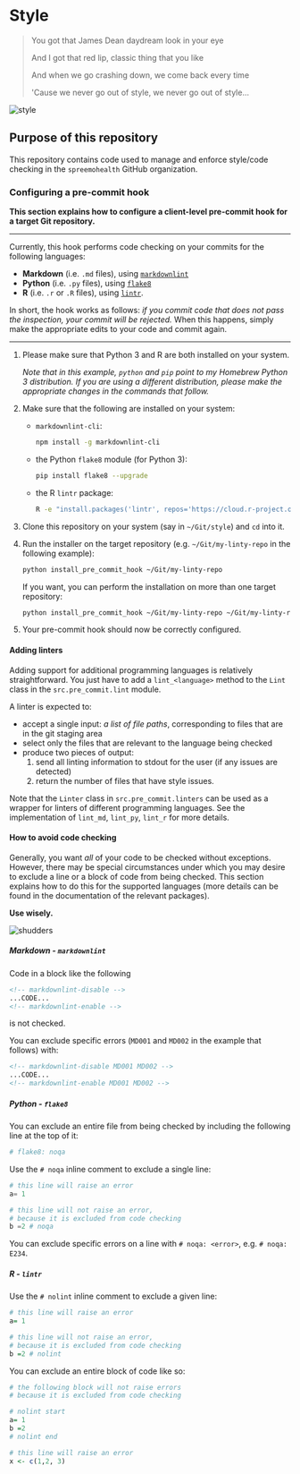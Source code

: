 # Style

> You got that James Dean daydream look in your eye
>
> And I got that red lip, classic thing that you like
>
> And when we go crashing down, we come back every time
>
> 'Cause we never go out of style, we never go out of style...

![style](http://teenageoracle.weebly.com/uploads/5/0/3/4/50348443/ezgif-2-9e4c6f0617_orig.gif)

## Purpose of this repository

This repository contains code used to manage and enforce style/code checking
in the `spreemohealth` GitHub organization.

### Configuring a pre-commit hook

**This section explains how to configure a client-level pre-commit hook for**
**a target Git repository.**

---

Currently, this hook performs code checking on your commits for the following
languages:

- **Markdown** (i.e. `.md` files), using
  [`markdownlint`](https://github.com/igorshubovych/markdownlint-cli)
- **Python** (i.e. `.py` files), using
  [`flake8`](https://github.com/PyCQA/flake8)
- **R** (i.e. `.r` or `.R` files), using
  [`lintr`](https://github.com/jimhester/lintr).

In short, the hook works as follows: *if you commit code that does not pass*
*the inspection, your commit will be rejected.*
When this happens, simply make the appropriate edits to your code and commit
again.

---

1. Please make sure that Python 3 and R are both installed on your system.

   *Note that in this example, `python` and `pip` point to my Homebrew*
   *Python 3 distribution.*
   *If you are using a different distribution, please make the appropriate*
   *changes in the commands that follow.*

2. Make sure that the following are installed on your system:

   - `markdownlint-cli`:
      ```bash
      npm install -g markdownlint-cli
      ```

   - the Python `flake8` module (for Python 3):
      ```bash
      pip install flake8 --upgrade
      ```

   - the R `lintr` package:
      ```bash
      R -e "install.packages('lintr', repos='https://cloud.r-project.org')"
      ```

3. Clone this repository on your system (say in `~/Git/style`) and `cd`
   into it.

4. Run the installer on the target repository (e.g. `~/Git/my-linty-repo` in
   the following example):
   ```bash
   python install_pre_commit_hook ~/Git/my-linty-repo
   ```

   If you want, you can perform the installation on more than one target
   repository:
   ```bash
   python install_pre_commit_hook ~/Git/my-linty-repo ~/Git/my-linty-repo2 ...
   ```

5. Your pre-commit hook should now be correctly configured.

#### Adding linters

Adding support for additional programming languages is relatively
straightforward.
You just have to add a `lint_<language>` method to the `Lint` class in the
`src.pre_commit.lint` module.

A linter is expected to:

- accept a single input: *a list of file paths*, corresponding to files that
  are in the git staging area
- select only the files that are relevant to the language being checked
- produce two pieces of output:
   1. send all linting information to stdout for the user (if any issues are
      detected)
   2. return the number of files that have style issues.

Note that the `Linter` class in `src.pre_commit.linters` can be used as a
wrapper for linters of different programming languages.
See the implementation of `lint_md`, `lint_py`, `lint_r` for more details.

#### How to avoid code checking

Generally, you want *all* of your code to be checked without exceptions.
However, there may be special circumstances under which you may desire to
exclude a line or a block of code from being checked.
This section explains how to do this for the supported languages (more details
can be found in the documentation of the relevant packages).

**Use wisely.**

![shudders](https://media.giphy.com/media/3orieQK00Z7KbsPvnG/giphy.gif)

##### Markdown - `markdownlint`

Code in a block like the following

```markdown
<!-- markdownlint-disable -->
...CODE...
<!-- markdownlint-enable -->
```

is not checked.

You can exclude specific errors (`MD001` and `MD002` in the example that
follows) with:

```markdown
<!-- markdownlint-disable MD001 MD002 -->
...CODE...
<!-- markdownlint-enable MD001 MD002 -->
```

##### Python - `flake8`

You can exclude an entire file from being checked by including the following
line at the top of it:

```python
# flake8: noqa
```

Use the `# noqa` inline comment to exclude a single line:

```python
# this line will raise an error
a= 1

# this line will not raise an error,
# because it is excluded from code checking
b =2 # noqa
```

You can exclude specific errors on a line with `# noqa: <error>`,
   e.g. `# noqa: E234`.

##### R - `lintr`

Use the `# nolint` inline comment to exclude a given line:

```R
# this line will raise an error
a= 1

# this line will not raise an error,
# because it is excluded from code checking
b =2 # nolint
```

You can exclude an entire block of code like so:

```R
# the following block will not raise errors
# because it is excluded from code checking

# nolint start
a= 1
b =2
# nolint end

# this line will raise an error
x <- c(1,2, 3)
```
